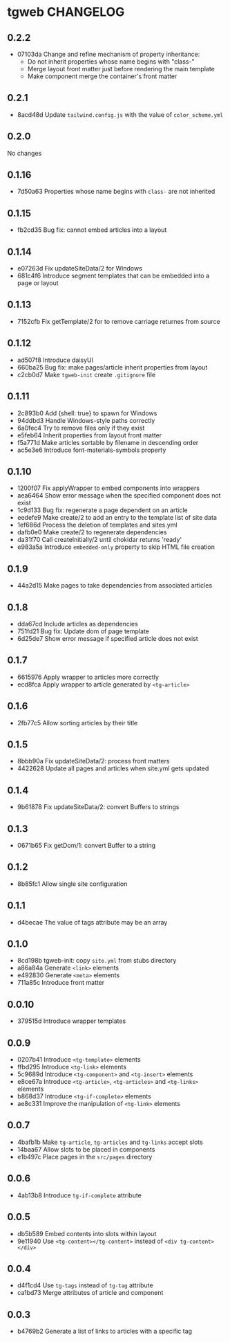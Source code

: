 # tgweb CHANGELOG

## 0.2.2

* 07103da Change and refine mechanism of property inheritance:
  - Do not inherit properties whose name begins with "class-"
  - Merge layout front matter just before rendering the main template
  - Make component merge the container's front matter

## 0.2.1

* 8acd48d Update `tailwind.config.js` with the value of `color_scheme.yml`

## 0.2.0

No changes

## 0.1.16

* 7d50a63 Properties whose name begins with `class-` are not inherited

## 0.1.15

* fb2cd35 Bug fix: cannot embed articles into a layout

## 0.1.14

* e07263d Fix updateSiteData/2 for Windows
* 681c4f6 Introduce segment templates that can be embedded into a page or layout

## 0.1.13

* 7152cfb Fix getTemplate/2 for to remove carriage returnes from source

## 0.1.12

* ad507f8 Introduce daisyUI
* 660ba25 Bug fix: make pages/article inherit properties from layout
* c2cb0d7 Make `tgweb-init` create `.gitignore` file

## 0.1.11

* 2c893b0 Add {shell: true} to spawn for Windows
* 94ddbd3 Handle Windows-style paths correctly
* 6a0fec4 Try to remove files only if they exist
* e5feb64 Inherit properties from layout front matter
* f5a771d Make articles sortable by filename in descending order
* ac5e3e6 Introduce font-materials-symbols property

## 0.1.10

* 1200f07 Fix applyWrapper to embed components into wrappers
* aea6464 Show error message when the specified component does not exist
* 1c9d133 Bug fix: regenerate a page dependent on an article
* eedefe9 Make create/2 to add an entry to the template list of site data
* 1ef686d Process the deletion of templates and sites.yml
* dafb0e0 Make create/2 to regenerate dependencies
* da31f70 Call createInitially/2 until chokidar returns 'ready'
* e983a5a Introduce `embedded-only` property to skip HTML file creation

## 0.1.9

* 44a2d15 Make pages to take dependencies from associated articles

## 0.1.8

* dda67cd Include articles as dependencies
* 751fd21 Bug fix: Update dom of page template
* 6d25de7 Show error message if specified article does not exist

## 0.1.7

* 6615976 Apply wrapper to articles more correctly
* ecd8fca Apply wrapper to article generated by `<tg-article>`

## 0.1.6

* 2fb77c5 Allow sorting articles by their title

## 0.1.5

* 8bbb90a Fix updateSiteData/2: process front matters
* 4422628 Update all pages and articles when site.yml gets updated

## 0.1.4

* 9b61878 Fix updateSiteData/2: convert Buffers to strings

## 0.1.3

* 0671b65 Fix getDom/1: convert Buffer to a string

## 0.1.2

* 8b85fc1 Allow single site configuration

## 0.1.1

* d4becae The value of tags attribute may be an array

## 0.1.0

* 8cd198b tgweb-init: copy `site.yml` from stubs directory
* a86a84a Generate `<link>` elements
* e492830 Generate `<meta>` elements
* 711a85c Introduce front matter

## 0.0.10

* 379515d Introduce wrapper templates

## 0.0.9

* 0207b41 Introduce `<tg-template>` elements
* ffbd295 Introduce `<tg-link>` elements
* 5c9689d Introduce `<tg-component>` and `<tg-insert>` elements
* e8ce67a Introduce `<tg-article>`, `<tg-articles>` and `<tg-links>` elements
* b868d37 Introduce `<tg-if-complete>` elements
* ae8c331 Improve the manipulation of `<tg-link>` elements

## 0.0.7

* 4bafb1b Make `tg-article`, `tg-articles` and `tg-links` accept slots
* 14baa67 Allow slots to be placed in components
* e1b497c Place pages in the `src/pages` directory

## 0.0.6

* 4ab13b8 Introduce `tg-if-complete` attribute

## 0.0.5

* db5b589 Embed contents into slots within layout
* 9e11940 Use `<tg-content></tg-content>` instead of `<div tg-content></div>`

## 0.0.4

* d4f1cd4 Use `tg-tags` instead of `tg-tag` attribute
* ca1bd73 Merge attributes of article and component

## 0.0.3

* b4769b2 Generate a list of links to articles with a specific tag
